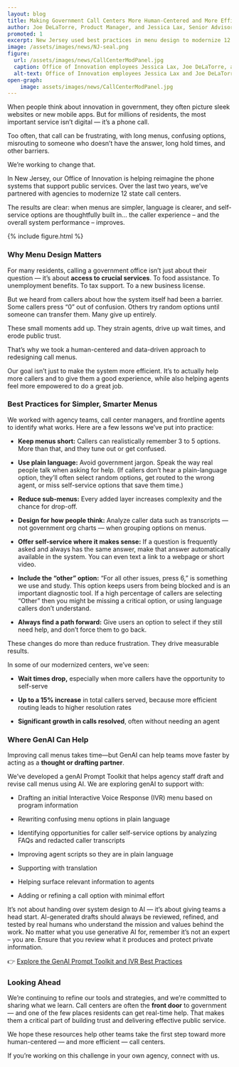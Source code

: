 ```yaml
---
layout: blog
title: Making Government Call Centers More Human-Centered and More Efficient
author: Joe DeLaTorre, Product Manager, and Jessica Lax, Senior Advisor for Responsible AI
promoted: 1
excerpt: New Jersey used best practices in menu design to modernize 12 call centers... and continues to enhance the caller experience by leveraging AI.
image: /assets/images/news/NJ-seal.png
figure:
  url: /assets/images/news/CallCenterModPanel.jpg
  caption: Office of Innovation employees Jessica Lax, Joe DeLaTorre, and Case Walker present to 100 attendees at the Code for America conference on how to leverage AI to modernize call centers and deliver better customer experiences.
  alt-text: Office of Innovation employees Jessica Lax and Joe DeLaTorre are standing near a podium on stage with a presentation in the background. Jessica is speaking.
open-graph:
    image: assets/images/news/CallCenterModPanel.jpg
---
```


When people think about innovation in government, they often picture sleek websites or new mobile apps. But for millions of residents, the most important service isn’t digital — it’s a phone call.

Too often, that call can be frustrating, with long menus, confusing options, misrouting to someone who doesn’t have the answer, long hold times, and other barriers. 

We’re working to change that.

In New Jersey, our Office of Innovation is helping reimagine the phone systems that support public services. Over the last two years, we’ve partnered with agencies to modernize 12 state call centers.

The results are clear: when menus are simpler, language is clearer, and self-service options are thoughtfully built in… the caller experience – and the overall system performance – improves.

{% include figure.html %}

### **Why Menu Design Matters**

For many residents, calling a government office isn’t just about their question — it’s about **access to crucial services**. To food assistance. To unemployment benefits. To tax support. To a new business license.

But we heard from callers about how the system itself had been a barrier. Some callers press “0” out of confusion. Others try random options until someone can transfer them. Many give up entirely. 

These small moments add up. They strain agents, drive up wait times, and erode public trust.

That’s why we took a human-centered and data-driven approach to redesigning call menus. 

Our goal isn’t just to make the system more efficient. It’s to actually help more callers and to give them a good experience, while also helping agents feel more empowered to do a great job. 

### **Best Practices for Simpler, Smarter Menus**

We worked with agency teams, call center managers, and frontline agents to identify what works. Here are a few lessons we’ve put into practice:

* **Keep menus short:** Callers can realistically remember 3 to 5 options. More than that, and they tune out or get confused.

* **Use plain language:** Avoid government jargon. Speak the way real people talk when asking for help. (If callers don’t hear a plain-language option, they’ll often select random options, get routed to the wrong agent, or miss self-service options that save them time.)

* **Reduce sub-menus:** Every added layer increases complexity and the chance for drop-off.

* **Design for how people think:** Analyze caller data such as transcripts — not government org charts — when grouping options on menus.

* **Offer self-service where it makes sense:** If a question is frequently asked and always has the same answer, make that answer automatically available in the system. You can even text a link to a webpage or short video.

* **Include the “other” option:** “For all other issues, press 6,” is something we use and study. This option keeps users from being blocked and is an important diagnostic tool. If a high percentage of callers are selecting “Other” then you might be missing a critical option, or using language callers don’t understand.

* **Always find a path forward:** Give users an option to select if they still need help, and don’t force them to go back.

These changes do more than reduce frustration. They drive measurable results. 

In some of our modernized centers, we’ve seen:

* **Wait times drop,** especially when more callers have the opportunity to self-serve

* **Up to a 15% increase** in total callers served, because more efficient routing leads to higher resolution rates 

* **Significant growth in calls resolved**, often without needing an agent

### **Where GenAI Can Help**

Improving call menus takes time—but GenAI can help teams move faster by acting as a **thought or drafting partner**.

We’ve developed a genAI Prompt Toolkit that helps agency staff draft and revise call menus using AI. We are exploring genAI to support with:

* Drafting an initial Interactive Voice Response (IVR) menu based on program information

* Rewriting confusing menu options in plain language

* Identifying opportunities for caller self-service options by analyzing FAQs and redacted caller transcripts

* Improving agent scripts so they are in plain language

* Supporting with translation

* Helping surface relevant information to agents

* Adding or refining a call option with minimal effort

It’s not about handing over system design to AI — it’s about giving teams a head start. AI-generated drafts should always be reviewed, refined, and tested by real humans who understand the mission and values behind the work. No matter what you use generative AI for, remember it’s not an expert – you are. Ensure that you review what it produces and protect private information.

👉 [Explore the GenAI Prompt Toolkit and IVR Best Practices](https://innovation.nj.gov/skills/ai-how-tos/)

### **Looking Ahead**

We’re continuing to refine our tools and strategies, and we’re committed to sharing what we learn. Call centers are often the **front door** to government — and one of the few places residents can get real-time help. That makes them a critical part of building trust and delivering effective public service.

We hope these resources help other teams take the first step toward more human-centered — and more efficient — call centers.

If you’re working on this challenge in your own agency, connect with us.
